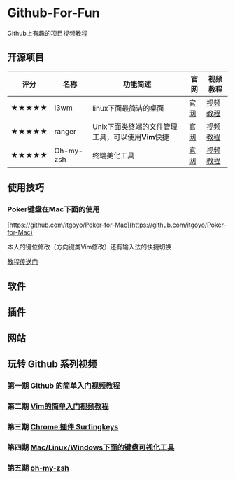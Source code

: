 # Github-For-Fun
Github上有趣的项目视频教程

## 开源项目

评分   | 名称  | 功能简述 | 官网 | 视频教程
----- | ----- | ------ | ----- | -----
★★★★★ | i3wm | linux下面最简洁的桌面 | [官网](https://github.com/i3/i3) | [视频教程](https://www.bilibili.com/video/av41792006/)
★★★★★ | ranger | Unix下面类终端的文件管理工具，可以使用**Vim**快捷 | [官网](https://github.com/ranger/ranger) | [视频教程](https://www.bilibili.com/video/av26947240/)
★★★★★ | Oh-my-zsh | 终端美化工具 | [官网](https://github.com/robbyrussell/oh-my-zsh) | [视频教程]()

## 使用技巧

### Poker键盘在Mac下面的使用

[https://github.com/itgoyo/Poker-for-Mac](https://github.com/itgoyo/Poker-for-Mac)

本人的键位修改（方向键类Vim修改）还有输入法的快捷切换

[教程传送门](https://github.com/itgoyo/Poker-for-Mac)


## 软件

## 插件

## 网站

## 玩转 Github 系列视频
### 第一期 [Github 的简单入门视频教程](https://www.bilibili.com/video/av52881454)

### 第二期 [Vim的简单入门视频教程]()

### 第三期 [Chrome 插件 Surfingkeys]()

### 第四期 [Mac/Linux/Windows下面的键盘可视化工具]()

### 第五期 [oh-my-zsh]()